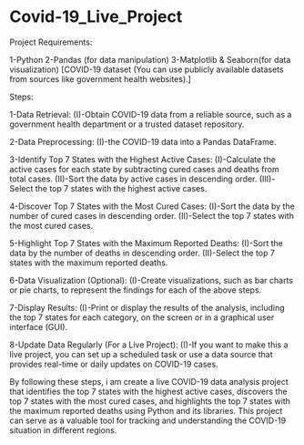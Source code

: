 # Covid-19_Live_Project 
Project Requirements:

1-Python
2-Pandas (for data manipulation)
3-Matplotlib & Seaborn(for data visualization)
[COVID-19 dataset (You can use publicly available datasets from sources like government health websites).]

Steps:

1-Data Retrieval:
  (I)-Obtain COVID-19 data from a reliable source, such as a government health department or a trusted dataset repository.

2-Data Preprocessing:
  (I)-the COVID-19 data into a Pandas DataFrame.

3-Identify Top 7 States with the Highest Active Cases:
  (I)-Calculate the active cases for each state by subtracting cured cases and deaths from total cases.
  (II)-Sort the data by active cases in descending order.
  (III)-Select the top 7 states with the highest active cases.

4-Discover Top 7 States with the Most Cured Cases:
  (I)-Sort the data by the number of cured cases in descending order.
  (II)-Select the top 7 states with the most cured cases.

5-Highlight Top 7 States with the Maximum Reported Deaths:
  (I)-Sort the data by the number of deaths in descending order.
  (II)-Select the top 7 states with the maximum reported deaths.

6-Data Visualization (Optional):
  (I)-Create visualizations, such as bar charts or pie charts, to represent the findings for each of the above steps.

7-Display Results:
  (I)-Print or display the results of the analysis, including the top 7 states for each category, on the screen or in a graphical user interface (GUI).

8-Update Data Regularly (For a Live Project):
  (I)-If you want to make this a live project, you can set up a scheduled task or use a data source that provides real-time or daily updates on COVID-19 cases.

By following these steps, i am create a live COVID-19 data analysis project that identifies the top 7 states with the highest active cases, discovers the top 7 states with the most cured cases, and highlights the top 7 states with the maximum reported deaths using Python and its libraries. This project can serve as a valuable tool for tracking and understanding the COVID-19 situation in different regions.
